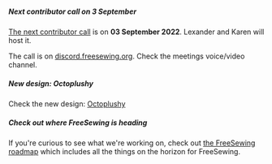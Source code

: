##### Next contributor call on 3 September

[The next contributor call][1] is on **03 September 2022**.
Lexander and Karen will host it.

The call is on [discord.freesewing.org](https://discord.freesewing.org/).
Check the meetings voice/video channel.

##### New design: Octoplushy

Check the new design: [Octoplushy](/designs/octoplushy)

##### Check out where FreeSewing is heading

If you're curious to see what we're working on, check out [the
FreeSewing roadmap](https://github.com/freesewing/freesewing/discussions/1278) which
includes all the things on the horizon for FreeSewing.

[1]: https://github.com/freesewing/freesewing/discussions/2613

